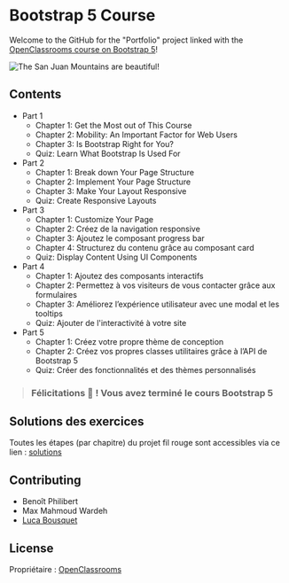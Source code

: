 # Bootstrap 5 Course

Welcome to the GitHub for the "Portfolio" project linked with the [OpenClassrooms course on Bootstrap 5](https://openclassrooms.com/fr/courses/6391096-creez-des-sites-web-responsive-avec-bootstrap-4)!

![The San Juan Mountains are beautiful!](/docs/img/final.jpg "Screenshot du projet fil rouge \"Portfolio\"")

## Contents

- Part 1
  - Chapter 1: Get the Most out of This Course
  - Chapter 2: Mobility: An Important Factor for Web Users
  - Chapter 3: Is Bootstrap Right for You?
  - Quiz: Learn What Bootstrap Is Used For
- Part 2
  - Chapter 1: Break down Your Page Structure
  - Chapter 2: Implement Your Page Structure
  - Chapter 3: Make Your Layout Responsive
  - Quiz: Create Responsive Layouts
- Part 3
  - Chapter 1: Customize Your Page
  - Chapter 2: Créez de la navigation responsive
  - Chapter 3: Ajoutez le composant progress bar
  - Chapter 4: Structurez du contenu grâce au composant card
  - Quiz: Display Content Using UI Components
- Part 4
  - Chapter 1: Ajoutez des composants interactifs
  - Chapter 2: Permettez à vos visiteurs de vous contacter grâce aux formulaires
  - Chapter 3: Améliorez l’expérience utilisateur avec une modal et les tooltips
  - Quiz: Ajouter de l'interactivité à votre site
- Part 5
  - Chapter 1: Créez votre propre thème de conception
  - Chapter 2: Créez vos propres classes utilitaires grâce à l’API de Bootstrap 5
  - Quiz: Créer des fonctionnalités et des thèmes personnalisés

> ### Félicitations 🎉 ! Vous avez terminé le cours Bootstrap 5

## Solutions des exercices

Toutes les étapes (par chapitre) du projet fil rouge sont accessibles via ce lien : [solutions](https://openclassrooms-student-center.github.io/cours-Bootstrap-5/)

## Contributing

- Benoît Philibert
- Max Mahmoud Wardeh
- [Luca Bousquet](https://www.linkedin.com/in/lucabousquet/)


## License

Propriétaire : [OpenClassrooms](https://openclassrooms.com/fr/)
